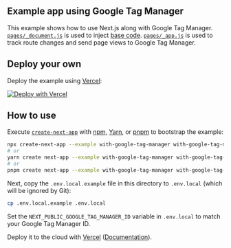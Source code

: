 ## Example app using Google Tag Manager

This example shows how to use Next.js along with Google Tag Manager. [`pages/_document.js`](pages/_document.js) is used to inject [base code](https://developers.google.com/tag-manager/quickstart). [`pages/_app.js`](pages/_app.js) is used to track route changes and send page views to Google Tag Manager.

## Deploy your own

Deploy the example using [Vercel](https://vercel.com?utm_source=github&utm_medium=readme&utm_campaign=next-example):

[![Deploy with Vercel](https://vercel.com/button)](https://vercel.com/new/git/external?repository-url=https://github.com/vercel/next.js/tree/canary/examples/with-google-tag-manager&project-name=with-google-tag-manager&repository-name=with-google-tag-manager)

## How to use

Execute [`create-next-app`](https://github.com/vercel/next.js/tree/canary/packages/create-next-app) with [npm](https://docs.npmjs.com/cli/init), [Yarn](https://yarnpkg.com/lang/en/docs/cli/create/), or [pnpm](https://pnpm.io) to bootstrap the example:

```bash
npx create-next-app --example with-google-tag-manager with-google-tag-manager-app
# or
yarn create next-app --example with-google-tag-manager with-google-tag-manager-app
# or
pnpm create next-app --example with-google-tag-manager with-google-tag-manager-app
```

Next, copy the `.env.local.example` file in this directory to `.env.local` (which will be ignored by Git):

```bash
cp .env.local.example .env.local
```

Set the `NEXT_PUBLIC_GOOGLE_TAG_MANAGER_ID` variable in `.env.local` to match your Google Tag Manager ID.

Deploy it to the cloud with [Vercel](https://vercel.com/new?utm_source=github&utm_medium=readme&utm_campaign=next-example) ([Documentation](https://nextjs.org/docs/deployment)).

